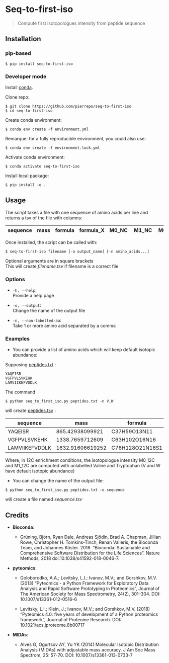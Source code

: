 # Seq-to-first-iso

> Compute first isotopologues intensity from peptide sequence

## Installation

### pip-based

```
$ pip install seq-to-first-iso
```

### Developer mode


Install [conda](https://conda.io/projects/conda/en/latest/user-guide/install/index.html).

Clone repo:
```
$ git clone https://github.com/pierrepo/seq-to-first-iso
$ cd seq-to-first-iso
```

Create conda environment:
```
$ conda env create -f environment.yml
```

Remarque: for a fully reproducible environment, you could also use:
```
$ conda env create -f environment.lock.yml
```


Activate conda environment:
```
$ conda activate seq-to-first-iso
```

Install local package:
```
$ pip install -e .
```

## Usage

The script takes a file with one sequence of amino acids per line and returns a tsv of the file with columns:

|sequence|mass|formula|formula_X| M0_NC | M1_NC | M0_12C | M1_12C |
|--------|----|-------|---------|-------|-------|--------|--------|

Once installed, the script can be called with:

```shell
$ seq-to-first-iso filename [-o output_name] [-n amino_acids...]
```
Optional arguments are in square brackets  
This will create _filename.tsv_ if filename is a correct file


### Options

- `-h, --help`:  
Provide a help page

- `-o, --output`:  
Change the name of the output file

- `-n, --non-labelled-aa`:  
Take 1 or more amino acid separated by a comma


### Examples

- You can provide a list of amino acids which will keep default isotopic abundance:

Supposing [peptides.txt](demo/peptides.txt) :

```
YAQEISR
VGFPVLSVKEHK
LAMVIIKEFVDDLK
```

The command
```shell
$ python seq_to_first_iso.py peptides.txt -n V,W
```
will create [peptides.tsv](demo/peptides.tsv) :

|sequence| mass| formula|formula_X| M0_NC| M1_NC| M0_12C| M1_12C|
|--------|-----|--------|---------|------|------|-------|-------|
YAQEISR| 865.42938099921| C37H59O13N11| C37H59O13N11| 0.6206414140575179|	0.280870823368276| 0.9206561231798033| 0.05161907174495234|
VGFPVLSVKEHK| 1338.7659712609| C63H102O16N16| C48H102O16N16X15|  0.4550358985377136| 0.34506032928190855| 0.7589558393662944| 0.18515489894512063|
LAMVIIKEFVDDLK| 1632.91606619252| C76H128O21N16S1| C66H128O21N16S1X10| 0.36994021481230627| 0.3373188347614264| 0.7475090558698947| 0.15292723586285323|

Where, in 12C enrichment conditions, the isotopologue intensity M0_12C and M1_12C are computed with unlabelled Valine and Tryptophan (V and W have default isotopic abundance)


- You can change the name of the output file:

```shell
$ python seq_to_first_iso.py peptides.txt -o sequence
```
will create a file named *sequence.tsv*


## Credits


- **Bioconda**:
  - Grüning, Björn, Ryan Dale, Andreas Sjödin, Brad A. Chapman, Jillian Rowe, Christopher H. Tomkins-Tinch, Renan Valieris, the Bioconda Team, and Johannes Köster. 2018. “Bioconda: Sustainable and Comprehensive Software Distribution for the Life Sciences”. Nature Methods, 2018 doi:10.1038/s41592-018-0046-7.

- **pyteomics**:
  - Goloborodko, A.A.; Levitsky, L.I.; Ivanov, M.V.; and Gorshkov, M.V. (2013) “Pyteomics - a Python Framework for Exploratory Data Analysis and Rapid Software Prototyping in Proteomics”, Journal of The American Society for Mass Spectrometry, 24(2), 301–304. DOI: 10.1007/s13361-012-0516-6

  - Levitsky, L.I.; Klein, J.; Ivanov, M.V.; and Gorshkov, M.V. (2018) “Pyteomics 4.0: five years of development of a Python proteomics framework”, Journal of Proteome Research. DOI: 10.1021/acs.jproteome.8b00717

- **MIDAs**:
  - Alves G, Ogurtsov AY, Yu YK (2014) Molecular Isotopic Distribution Analysis (MIDAs) with adjustable mass accuracy. J Am Soc Mass Spectrom, 25: 57-70. DOI: 10.1007/s13361-013-0733-7
